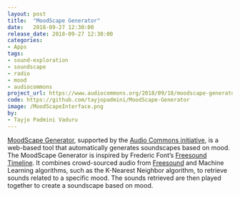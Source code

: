 ```yaml
---
layout: post
title:  "MoodScape Generator"
date:   2018-09-27 12:30:00
release_date: 2018-09-27 12:30:00
categories: 
- Apps
tags: 
- sound-exploration
- soundscape
- radio
- mood
- audiocommons
project_url: https://www.audiocommons.org/2018/09/18/moodscape-generator.html
code: https://github.com/tayjopadmini/MoodScape-Generator
image: /MoodScapeInterface.png
by: 
- Tayjo Padmini Vaduru
---
```


[MoodScape Generator](https://github.com/tayjopadmini/MoodScape-Generator), supported by the [Audio Commons initiative](https://www.audiocommons.org/about/), is a web-based tool that automatically generates soundscapes based on mood. The MoodScape Generator is inspired by Frederic Font’s [Freesound Timeline](https://ffont.github.io/freesound-timeline/). It combines crowd-sourced audio from [Freesound](https://freesound.org/) and Machine Learning algorithms, such as the K-Nearest Neighbor algorithm, to retrieve sounds related to a specific mood. The sounds retrieved are then played together to create a soundscape based on mood.
